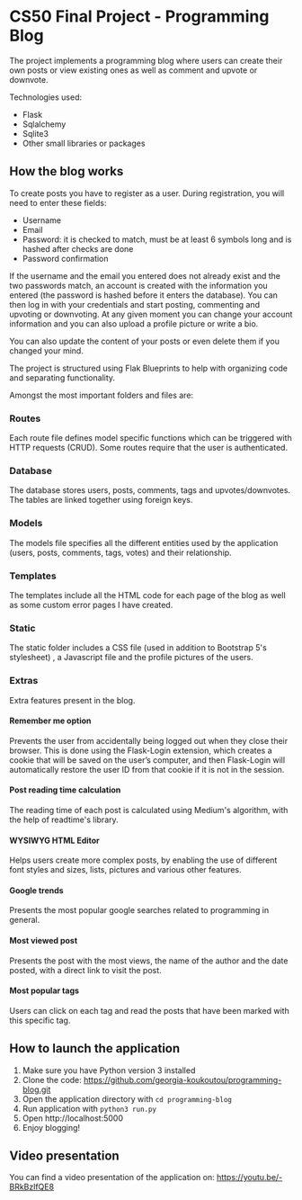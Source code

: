# CS50 Final Project - Programming Blog

The project implements a programming blog where users can create their own posts or view existing ones as well as comment and upvote or downvote.

Technologies used:

- Flask
- Sqlalchemy
- Sqlite3
- Other small libraries or packages

## How the blog works

To create posts you have to register as a user. During registration, you will need to enter these fields:

- Username
- Email
- Password: it is checked to match, must be at least 6 symbols long and is hashed after checks are done
- Password confirmation

If the username and the email you entered does not already exist and the two passwords match, an account is created with the information you entered (the password is hashed before it enters the database). You can then log in with your credentials and start posting, commenting and upvoting or downvoting. At any given moment you can change your account information and you can also upload a profile picture or write a bio.

You can also update the content of your posts or even delete them if you changed your mind.

The project is structured using Flak Blueprints to help with organizing code and separating functionality.

Amongst the most important folders and files are:

### Routes

Each route file defines model specific functions which can be triggered with HTTP requests (CRUD). Some routes require that the user is authenticated. 

### Database

The database stores users, posts, comments, tags and upvotes/downvotes. The tables are linked together using foreign keys.

### Models

The models file specifies all the different entities used by the application (users, posts, comments, tags, votes) and their relationship.

### Templates

The templates include all the HTML code for each page of the blog as well as some custom error pages I have created.

### Static

The static folder includes a CSS file (used in addition to Bootstrap 5's stylesheet) , a Javascript file and the profile pictures of the users. 

### Extras

Extra features present in the blog.

#### Remember me option

Prevents the user from accidentally being logged out when they close their browser. This is done using the Flask-Login extension, which creates a cookie that will be saved on the user’s computer, and then Flask-Login will automatically restore the user ID from that cookie if it is not in the session.

#### Post reading time calculation

The reading time of each post is calculated using Medium's algorithm, with the help of readtime's library. 

#### WYSIWYG HTML Editor

Helps users create more complex posts, by enabling the use of different font styles and sizes, lists, pictures and various other features.

#### Google trends

Presents the most popular google searches related to programming in general. 

#### Most viewed post

Presents the post with the most views, the name of the author and the date posted, with a direct link to visit the post.

#### Most popular tags

Users can click on each tag and read the posts that have been marked with this specific tag. 

## How to launch the application

1. Make sure you have Python version 3 installed
2. Clone the code: https://github.com/georgia-koukoutou/programming-blog.git
3. Open the application directory with `cd programming-blog`
4. Run application with `python3 run.py`
5. Open http://localhost:5000 
6. Enjoy blogging!

## Video presentation

You can find a video presentation of the application on: https://youtu.be/-BRkBzlfQE8 